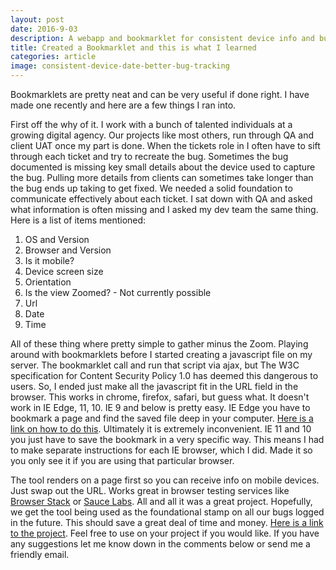 ```yaml
---
layout: post
date: 2016-9-03
description: A webapp and bookmarklet for consistent device info and bug tracking communication
title: Created a Bookmarklet and this is what I learned
categories: article
image: consistent-device-date-better-bug-tracking
---
```


Bookmarklets are pretty neat and can be very useful if done right. I have made one recently and here are a few things I ran into. 

<!--more-->

First off the why of it. I work with a bunch of talented individuals at a growing digital agency. Our projects like most others, run through QA and client UAT once my part is done. When the tickets role in I often have to sift through each ticket and try to recreate the bug. Sometimes the bug documented is missing key small details about the device used to capture the bug. Pulling more details from clients can sometimes take longer than the bug ends up taking to get fixed. We needed a solid foundation to communicate effectively about each ticket. I sat down with QA and asked what information is often missing and I asked my dev team the same thing. Here is a list of items mentioned: 

<ol>
    <li>OS and Version</li>
    <li>Browser and Version</li>
    <li>Is it mobile?</li>
    <li>Device screen size</li>
    <li>Orientation</li>
    <li>Is the view Zoomed? - Not currently possible</li>
    <li>Url</li>
    <li>Date</li>
    <li>Time</li>
</ol>

All of these thing where pretty simple to gather minus the Zoom. Playing around with bookmarklets before I started creating a javascript file on my server. The bookmarklet call and run that script via ajax, but The W3C specification for Content Security Policy 1.0 has deemed this dangerous to users. So, I ended just make all the javascript fit in the URL field in the browser. This works in chrome, firefox, safari, but guess what. It doesn't work in IE Edge, 11, 10. IE 9 and below is pretty easy. IE Edge you have to bookmark a page and find the saved file deep in your computer. [Here is a link on how to do this](http://www.itworld.com/article/2954526/personal-technology/). Ultimately it is extremely inconvenient. IE 11 and 10 you just have to save the bookmark in a very specific way. This means I had to make separate instructions for each IE browser, which I did. Made it so you only see it if you are using that particular browser.

The tool renders on a page first so you can receive info on mobile devices. Just swap out the URL. Works great in browser testing services like [Browser Stack](https://www.browserstack.com/) or [Sauce Labs](https://saucelabs.com/). All and all it was a great project. Hopefully, we get the tool being used as the foundational stamp on all our bugs logged in the future. This should save a great deal of time and money. [Here is a link to the project](/project/device/). Feel free to use on your project if you would like. If you have any suggestions let me know down in the comments below or send me a friendly email. 